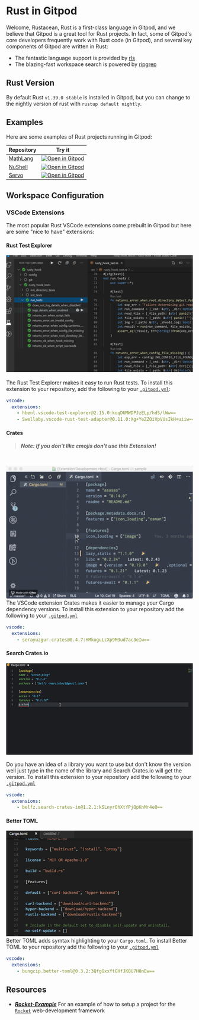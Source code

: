 # Rust in Gitpod

Welcome, Rustacean, Rust is a first-class language in Gitpod, and we believe that Gitpod is a great tool for Rust projects. In fact, some of Gitpod's core developers frequently work with Rust code (in Gitpod), and several key components of Gitpod are written in Rust:

* The fantastic language support is provided by [rls](https://github.com/rust-lang/rls)
* The blazing-fast workspace search is powered by [ripgrep](https://github.com/BurntSushi/ripgrep)

## Rust Version
By default Rust `v1.39.0 stable` is installed in Gitpod, but you can change to the nightly version of rust with `rustup default nightly`.

## Examples

Here are some examples of Rust projects running in Gitpod:

| Repository    | Try it    |
|---------|------------|
|[MathLang](https://github.com/JesterOrNot/mathlang) | [![Open in Gitpod](https://gitpod.io/button/open-in-gitpod.svg)](https://gitpod.io/#https://github.com/JesterOrNot/MathLang) |
|[NuShell](https://github.com/nushell/nushell/) | [![Open in Gitpod](https://gitpod.io/button/open-in-gitpod.svg)](https://gitpod.io/#https://github.com/nushell/nushell) |
|[Servo](https://github.com/jankeromnes/servo) | [![Open in Gitpod](https://gitpod.io/button/open-in-gitpod.svg)](https://gitpod.io/#https://https://github.com/jankeromnes/servo)
## Workspace Configuration

### VSCode Extensions

The most popular Rust VSCode extensions come prebuilt in Gitpod but here are some "nice to have" extensions:

#### Rust Test Explorer
![](images/rustTest.png)
<br>
<br>
The Rust Test Explorer makes it easy to run Rust tests. To install this extension to your repository, add the following to your [`.gitpod.yml`](https://www.gitpod.io/docs/41_config_gitpod_file/):
```yaml
vscode:
  extensions:
    - hbenl.vscode-test-explorer@2.15.0:koqDUMWDPJzELp/hdS/lWw==
    - Swellaby.vscode-rust-test-adapter@0.11.0:Xg+YeZZQiVpVUsIkH+uiiw==
```
#### Crates
> ***Note: If you don't like emojis don't use this Extension!***
<br>

![](images/cratesDemo.gif)
The VSCode extension Crates makes it easier to manage your Cargo dependency versions. To install this extension to your repository add the following to your [`.gitpod.yml`](https://www.gitpod.io/docs/41_config_gitpod_file/)

```yaml
vscode:
  extensions:
    - serayuzgur.crates@0.4.7:HMkoguLcXp9M3ud7ac3eIw==
```
#### <p>Search Crates.io</p>
![](images/searchCratesio.gif)

Do you have an idea of a library you want to use but don't know the version well just type in the name of the library and Search Crates.io will get the version. To install this extension to your repository add the following to your [`.gitpod.yml`](https://www.gitpod.io/docs/41_config_gitpod_file/)
```yaml
vscode:
  extensions:
    - belfz.search-crates-io@1.2.1:kSLnyrOhXtYPjQpKnMr4eQ==
```

#### Better TOML
![](images/feature_syntax_highlight.png)
Better TOML adds symtax highlighting to your `Cargo.toml`. To install Better TOML to your repository add the following to your [`.gitpod.yml`](https://www.gitpod.io/docs/41_config_gitpod_file/)
```yaml
vscode:
  extensions:
    - bungcip.better-toml@0.3.2:3QfgGxxYtGHfJKQU7H0nEw==
```

## Resources
* ***[Rocket-Example](https://www.gitpod.io/blog/docker-in-gitpod/)*** For an example of how to setup a project for the [`Rocket`](https://rocket.rs/) web-development framework
